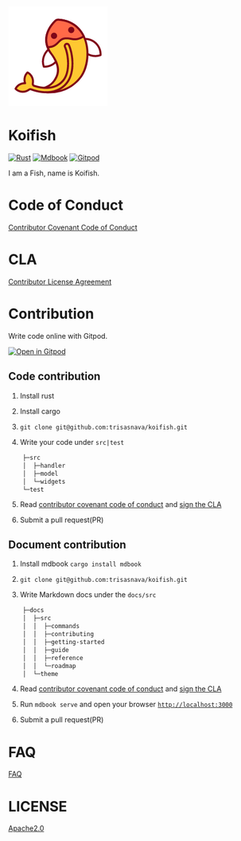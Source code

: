 ![Logo](docs/theme/favicon.png) 

# Koifish

[![Rust](https://github.com/trisasnava/koifish/workflows/Rust/badge.svg)](https://github.com/trisasnava/koifish/actions?query=workflow:Rust)
[![Mdbook](https://github.com/trisasnava/koifish/workflows/Mdbook/badge.svg)](https://github.com/trisasnava/koifish/actions?query=workflow:Mdbook)
[![Gitpod](https://img.shields.io/badge/Gitpod-ready--to--code-blue?logo=gitpod)](https://gitpod.io/#https://github.com/trisasnava/koifish)

I am a Fish, name is Koifish.

# Code of Conduct
  
[Contributor Covenant Code of Conduct](docs/src/contributing/CODE_OF_CONDUCT.md) 

# CLA

[Contributor License Agreement](docs/src/contributing/cla.md)

# Contribution

Write code online with Gitpod.

[![Open in Gitpod](https://gitpod.io/button/open-in-gitpod.svg)](https://gitpod.io/#https://github.com/trisasnava/koifish)

## Code contribution

1. Install rust 

2. Install cargo

3. `git clone git@github.com:trisasnava/koifish.git` 

4. Write your code under `src|test`

```tree
    ├─src
    │  ├─handler
    │  ├─model
    │  └─widgets
    └─test
```

5. Read [contributor covenant code of conduct](CODE_OF_CONDUCT.md) and [sign the CLA](https://cla-assistant.io/trisasnava/koifish)

6. Submit a pull request(PR) 

## Document contribution

1.  Install mdbook `cargo install mdbook` 

2. `git clone git@github.com:trisasnava/koifish.git` 
 
3.  Write Markdown docs under the `docs/src`

```tree
    ├─docs
    │  ├─src
    │  │  ├─commands
    │  │  ├─contributing
    │  │  ├─getting-started
    │  │  ├─guide
    │  │  ├─reference
    │  │  └─roadmap
    │  └─theme
```

4. Read [contributor covenant code of conduct](CODE_OF_CONDUCT.md) and [sign the CLA](https://cla-assistant.io/trisasnava/koifish)

5. Run `mdbook serve` and open your browser [`http://localhost:3000`](http://localhost:3000) 

6. Submit a pull request(PR)

# FAQ

[FAQ](docs/src/faq.md)

# LICENSE

[Apache2.0](LICENSE)